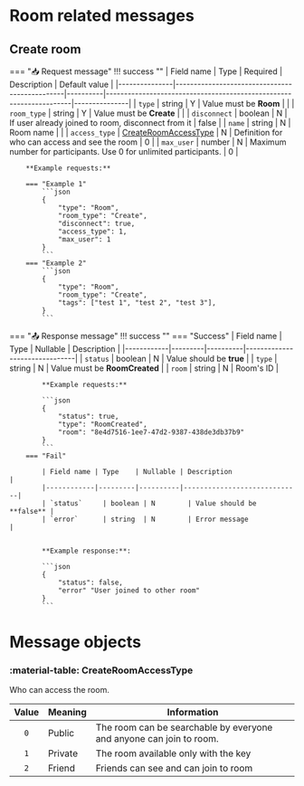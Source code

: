 # Room related messages

## Create room

=== ":inbox_tray: Request message"
    !!! success ""
        | Field name    | Type                                          | Required | Description                                                        | Default value |
        |---------------|-----------------------------------------------|----------|--------------------------------------------------------------------|---------------|
        | `type`        | string                                        | Y        | Value must be **Room**                                             |               |
        | `room_type`   | string                                        | Y        | Value must be **Create**                                           |               |
        | `disconnect`  | boolean                                       | N        | If user already joined to room, disconnect from it                 | false         |
        | `name`        | string                                        | N        | Room name                                                          |               |
        | `access_type` | [CreateRoomAccessType](#createroomaccesstype) | N        | Definition for who can access and see the room                     | 0             |
        | `max_user`    | number                                        | N        | Maximum number for participants. Use 0 for unlimited participants. | 0             |

        **Example requests:**

        === "Example 1"
            ```json
            {
                "type": "Room",
                "room_type": "Create",
                "disconnect": true,
                "access_type": 1,
                "max_user": 1
            }
            ```
        === "Example 2"
            ```json
            {
                "type": "Room",
                "room_type": "Create",
                "tags": ["test 1", "test 2", "test 3"],
            }
            ```


=== ":outbox_tray: Response message"
    !!! success ""
        === "Success"
            | Field name | Type    | Nullable | Description                   |
            |------------|---------|----------|-------------------------------|
            | `status`   | boolean | N        | Value should be **true**      |
            | `type`     | string  | N        | Value must be **RoomCreated** |
            | `room`     | string  | N        | Room's ID                     |

            **Example requests:**

            ```json
            {
                "status": true,
                "type": "RoomCreated",
                "room": "8e4d7516-1ee7-47d2-9387-438de3db37b9"
            }
            ```
        === "Fail"

            | Field name | Type    | Nullable | Description                 |
            |------------|---------|----------|-----------------------------|
            | `status`     | boolean | N        | Value should be **false** |
            | `error`      | string  | N        | Error message             |


            **Example response:**:

            ```json
            {
                "status": false,
                "error" "User joined to other room"
            }
            ```


# Message objects

### :material-table: CreateRoomAccessType

Who can access the room.

| Value | Meaning | Information                                                         |
|:-----:|---------|---------------------------------------------------------------------|
| `0`   | Public  | The room can be searchable by everyone and anyone can join to room. |
| `1`   | Private | The room available only with the key                                |
| `2`   | Friend  | Friends can see and can join to room                                |

